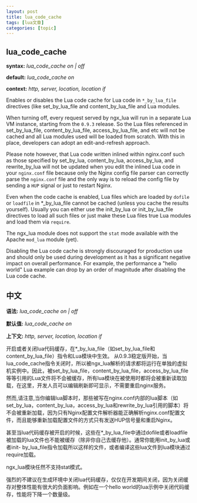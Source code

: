 ```yaml
---
layout: post
title: lua_code_cache 
tags: [lua文章]
categories: [topic]
---
```

## lua_code_cache

**syntax:** _lua_code_cache on | off_

**default:** _lua_code_cache on_

**context:** _http, server, location, location if_

Enables or disables the Lua code cache for Lua code in `*_by_lua_file`
directives (like set_by_lua_file and content_by_lua_file and Lua modules.

When turning off, every request served by ngx_lua will run in a separate Lua
VM instance, starting from the `0.9.3` release. So the Lua files referenced in
set_by_lua_file, content_by_lua_file, access_by_lua_file, and etc will not be
cached and all Lua modules used will be loaded from scratch. With this in
place, developers can adopt an edit-and-refresh approach.

Please note however, that Lua code written inlined within nginx.conf such as
those specified by set_by_lua, content_by_lua, access_by_lua, and
rewrite_by_lua will not be updated when you edit the inlined Lua code in your
`nginx.conf` file because only the Nginx config file parser can correctly
parse the `nginx.conf` file and the only way is to reload the config file by
sending a `HUP` signal or just to restart Nginx.

Even when the code cache is enabled, Lua files which are loaded by `dofile` or
`loadfile` in *_by_lua_file cannot be cached (unless you cache the results
yourself). Usually you can either use the init_by_lua or init_by_lua_file
directives to load all such files or just make these Lua files true Lua
modules and load them via `require`.

The ngx_lua module does not support the `stat` mode available with the Apache
`mod_lua` module (yet).

Disabling the Lua code cache is strongly discouraged for production use and
should only be used during development as it has a significant negative impact
on overall performance. For example, the performance a "hello world" Lua
example can drop by an order of magnitude after disabling the Lua code cache.

## 中文

**语法:** _lua_code_cache on | off_

**默认值:** _lua_code_cache on_

**上下文:** _http, server, location, location if_

开启或者关闭lua代码缓存，在*_by_lua_file（如set_by_lua_file和content_by_lua_file）指令和Lua模块中生效。
从0.9.3稳定版开始，当lua_code_cache指令关闭时，所以被ngx_lua解析的请求都将运行在单独的虚拟机实例中。因此，被set_by_lua_file，content_by_lua_file，access_by_lua_file等等引用的Lua文件将不会被缓存，所有lua模块在被使用时都将会被重新读取加载，在这里，开发人员可以编辑刷新即可显示，不需要重启nginx服务。

然而,请注意,当你编辑lua脚本时，那些被写在nginx.conf内部的lua脚本（如set_by_lua，content_by_lua，access_by_lua和rewrite_by_lua引用的脚本）将不会被重新加载，因为只有Nginx配置文件解析器能正确解析nginx.conf配置文件，而且能够重新加载配置文件的方式只有发送HUP信号量和重启Nginx。

甚至当lua代码缓存被开启的时候，这些在*_by_lua_file中通过dofile或者loadfile被加载的lua文件也不能被缓存（除非你自己去缓存他）。通常你能用init_by_lua或者init-
by_lua_file指令加载所以这样的文件，或者编译这些lua文件到lua模块通过require加载。

ngx_lua模块任然不支持stat模式。

强烈的不建议在生成环境中关闭lua代码缓存，仅仅在开发期间关闭，因为关闭缓存对整体性能有很大的负面影响。例如在一个hello
world的lua示例中关闭代码缓存，性能将下降一个数量级。
